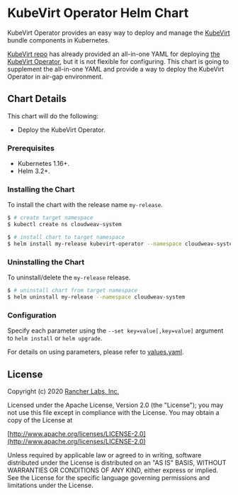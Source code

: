 # KubeVirt Operator Helm Chart

KubeVirt Operator provides an easy way to deploy and manage the [KubeVirt](https://github.com/kubevirt/kubevirt) bundle components in Kubernetes.

[KubeVirt repo](https://github.com/kubevirt/kubevirt) has already provided an all-in-one YAML for deploying [the KubeVirt Operator](https://github.com/kubevirt/kubevirt/blob/master/manifests/release/kubevirt-operator.yaml.in), but it is not flexible for configuring. This chart is going to supplement the all-in-one YAML and provide a way to deploy the KubeVirt Operator in air-gap environment.

## Chart Details

This chart will do the following:

- Deploy the KubeVirt Operator.

### Prerequisites

- Kubernetes 1.16+.
- Helm 3.2+.

### Installing the Chart

To install the chart with the release name `my-release`.

```bash
$ # create target namespace
$ kubectl create ns cloudweav-system

$ # install chart to target namespace
$ helm install my-release kubevirt-operator --namespace cloudweav-system
```

### Uninstalling the Chart

To uninstall/delete the `my-release` release.

```bash
$ # uninstall chart from target namespace
$ helm uninstall my-release --namespace cloudweav-system
```

### Configuration

Specify each parameter using the `--set key=value[,key=value]` argument to `helm install` or `helm upgrade`.

For details on using parameters, please refer to [values.yaml](values.yaml).

## License
Copyright (c) 2020 [Rancher Labs, Inc.](http://rancher.com)

Licensed under the Apache License, Version 2.0 (the "License");
you may not use this file except in compliance with the License.
You may obtain a copy of the License at

[http://www.apache.org/licenses/LICENSE-2.0](http://www.apache.org/licenses/LICENSE-2.0)

Unless required by applicable law or agreed to in writing, software
distributed under the License is distributed on an "AS IS" BASIS,
WITHOUT WARRANTIES OR CONDITIONS OF ANY KIND, either express or implied.
See the License for the specific language governing permissions and
limitations under the License.
